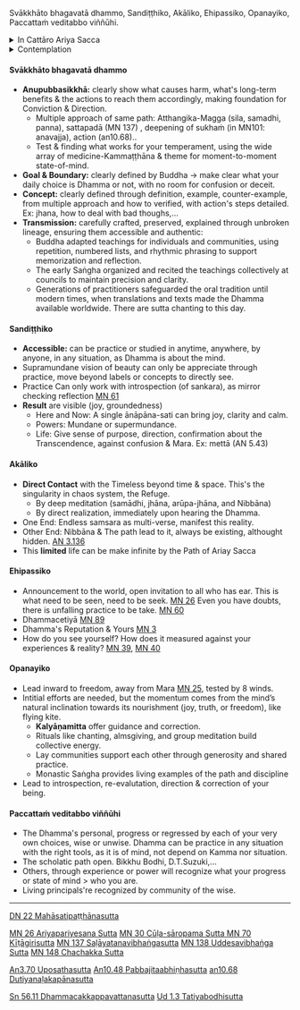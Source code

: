 Svākkhāto bhagavatā dhammo, Sandiṭṭhiko, Akāliko, Ehipassiko, Opanayiko, Paccattaṁ veditabbo viññūhi.
<details><summary>In Cattāro Ariya Sacca</summary>
+ **Idaṁ dukkhaṁ:** Jātipi, jarāpi, byādhipi, maraṇampi, appiyehi sampayogo, piyehi vippayogo, yampicchaṁ na labhati tampi. (Sn 56.11)
  + When regards each khanda as self, khandha posessed by self, khandha in self, khanda inside of self, if these change, citta consume by agitation. (MN 138)
  + Pañcupādānakkhandhā dukkhā.
+ **Idaṁ dukkhasamudayaṁ**: Yāyaṁ taṇhā (Kāmataṇhā, bhavataṇhā, vibhavataṇhā) ponobbhavikā nandirāgasahagatā tatratatrābhinandinī -> Paticca-samuppada. (Ud 1.3)
  + ‘netaṁ mama, nesohamasmi, na meso attā’ti samanupassati (MN 148). Yaṁ kiñci samudayadhammaṁ sabbaṁ taṁ nirodhadhamman (sn56.11)
+ **Idaṁ dukkhanirodhaṁ:** Bhikkhu vivicceva kāmehi vivicca akusalehi dhammehi savitakkaṁ savicāraṁ vivekajaṁ pītisukhaṁ paṭhamaṁ jhānaṁ upasampajja viharati. (MN 30) -> Yo tassāyeva taṇhāya asesavirāganirodho cāgo paṭinissaggo mutti anālayo.
+ **Idaṁ dukkhanirodhagāminī paṭipadā:** Bodhipakkhiyasenā :
  + Cattāro satipaṭṭhānā: kāyānupassanā vedanānupassanā cittānupassanā dhammānupassanā.
  + Cattāro sammappadhānā: saṃvara pahāna bhāvanā anurakkhaṇā. (akusala -kusala dhamma -samadhi / dukkha -sukkha)
  + Cattāro iddhipādā: chanda viriya citta vīmaṁsa.
  + Pañca indriya/bala: saddhā viriya sati samādhi paññā.
  + Satta sambojjhaṅgā: sati, dhamma vicaya, viriya, pīti, passaddhi, samādhi, upekkhā.
  + Ariya aṭṭhaṅgika magga : sammā diṭṭhi-saṅkappa-vācā-kammanta-ājīva-vāyāma-sati-samādhi : Sila-Samadhi-Panna.
</details>

<details><summary>Contemplation</summary>
+ What is the Dhamma? Its Content, Medium & History.
+ How can it be refuge? How to approach & access the out of space-time object it point to?
</details>

#### Svākkhāto bhagavatā dhammo
+ **Anupubbasikkhā:** clearly show what causes harm, what's long-term benefits & the actions to reach them accordingly, making foundation for Conviction & Direction.
  + Multiple approach of same path: Atthangika-Magga (sila, samadhi, panna), sattapadā (MN 137) , deepening of sukhaṁ (in MN101: anavajja), action (an10.68)..
  + Test & finding what works for your temperament, using the wide array of medicine-Kammaṭṭhāna & theme for moment-to-moment state-of-mind. 
+ **Goal & Boundary:** clearly defined by Buddha -> make clear what your daily choice is Dhamma or not, with no room for confusion or deceit.
+ **Concept:** clearly defined through definition, example, counter-example, from multiple approach and how to verified, with action's steps detailed. Ex: jhana, how to deal with bad thoughs,...
+ **Transmission:** carefully crafted, preserved, explained through unbroken lineage, ensuring them accessible and authentic:
  + Buddha adapted teachings for individuals and communities, using repetition, numbered lists, and rhythmic phrasing to support memorization and reflection.
  + The early Saṅgha organized and recited the teachings collectively at councils to maintain precision and clarity.
  + Generations of practitioners safeguarded the oral tradition until modern times, when translations and texts made the Dhamma available worldwide. There are sutta chanting to this day.
  
#### Sandiṭṭhiko
- **Accessible:** can be practice or studied in anytime, anywhere, by anyone, in any situation, as Dhamma is about the mind.
- Supramundane vision of beauty can only be appreciate through practice, move beyond labels or concepts to directly see.
- Practice Can only work with introspection (of sankara), as mirror checking reflection [MN 61](https://suttacentral.net/mn61/en/sujato?lang=en)
- **Result** are visible  (joy, groundedness)
  - Here and Now: A single ānāpāna-sati can bring joy, clarity and calm.
  - Powers: Mundane or supermundance.
  - Life: Give sense of purpose, direction, confirmation about the Transcendence, against confusion & Mara. Ex: mettā (AN 5.43) 

#### Akāliko
+ **Direct Contact** with the Timeless beyond time & space. This's the singularity in chaos system, the Refuge.
  - By deep meditation (samādhi, jhāna, arūpa-jhāna, and Nibbāna)
  - By direct realization, immediately upon hearing the Dhamma.
+ One End: Endless samsara as multi-verse, manifest this reality.
+ Other End: Nibbāna & The path lead to it, always be existing, althought hidden. [AN 3.136](https://suttacentral.net/an3.136/en/sujato) 
+ This **limited** life can be make infinite by the Path of Ariay Sacca

#### Ehipassiko
- Announcement to the world, open invitation to all who has ear. This is what need to be seen, need to be seek. [MN 26](https://suttacentral.net/mn26/en/sujato?lang=en) Even you have doubts, there is unfalling practice to be take. [MN 60](https://suttacentral.net/mn60/en/sujato?lang=en)
- Dhammacetiyā [MN 89](https://suttacentral.net/mn89/en/sujato?lang=en)
- Dhamma's Reputation & Yours [MN 3](https://suttacentral.net/mn3/en/sujato?lang=en)
- How do you see yourself? How does it measured against your experiences & reality? [MN 39](https://suttacentral.net/mn39/en/sujato?lang=en), [MN 40](https://suttacentral.net/mn40/en/sujato?lang=en)

#### Opanayiko
- Lead inward to freedom, away from Mara [MN 25](https://suttacentral.net/mn25/en/sujato?lang=en), tested by 8 winds.
- Intitial efforts are needed, but the momentum comes from the mind’s natural inclination towards its nourishment (joy, truth, or freedom), like flying kite. 
  + **Kalyāṇamitta** offer guidance and correction.
  + Rituals like chanting, almsgiving, and group meditation build collective energy.
  + Lay communities support each other through generosity and shared practice.
  + Monastic Saṅgha provides living examples of the path and discipline
- Lead to introspection, re-evalutation, direction & correction of your being.

#### Paccattaṁ veditabbo viññūhi
- The Dhamma's personal, progress or regressed by each of your very own choices, wise or unwise. Dhamma can be practice in any situation with the right tools, as it is of mind, not depend on Kamma nor situation.
- The scholatic path open. Bikkhu Bodhi, D.T.Suzuki,...
- Others, through experience or power will recognize what your progress or state of mind > who you are.
- Living principals're recognized by community of the wise.

----
[DN 22 Mahāsatipaṭṭhānasutta](https://suttacentral.net/dn22/en/sujato)

[MN 26 Ariyapariyesana Sutta](https://suttacentral.net/mn26/en/sujato)
[MN 30 Cūḷa-sāropama Sutta ](https://suttacentral.net/mn30/en/sujato)
[MN 70 Kīṭāgirisutta](https://suttacentral.net/mn70/en/sujato)
[MN 137 Saḷāyatanavibhaṅgasutta](https://suttacentral.net/mn137/en/sujato)
[MN 138 Uddesavibhaṅga Sutta](https://suttacentral.net/mn138/en/sujato)
[MN 148 Chachakka Sutta](https://suttacentral.net/mn148/en/sujato)

[An3.70 Uposathasutta](https://suttacentral.net/an3.70/en/sujato)
[An10.48 Pabbajitaabhiṇhasutta](https://suttacentral.net/an10.48/en/sujato)
[an10.68 Dutiyanaḷakapānasutta](https://suttacentral.net/an10.68/en/sujato)

[Sn 56.11 Dhammacakkappavattanasutta](https://suttacentral.net/sn56.11/en/sujato)
[Ud 1.3 Tatiyabodhisutta](https://suttacentral.net/ud1.3/en/sujato)
